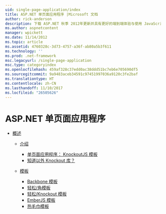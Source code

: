 ```yaml
---
uid: single-page-application/index
title: ASP.NET 单页面应用程序 |Microsoft 文档
author: rick-anderson
description: 下载 ASP.NET 秋季 2012年更新并具有更好的端到端体验与使用 JavaScrip 的重要客户端交互生成应用程序...
ms.author: aspnetcontent
manager: wpickett
ms.date: 11/14/2012
ms.topic: article
ms.assetid: 4760328c-3d73-4757-a36f-ab80a5b3f611
ms.technology: ''
ms.prod: .net-framework
msc.legacyurl: /single-page-application
msc.type: categoryindex
ms.openlocfilehash: 459af328c37edd0ac38ddd51bc7eb6e705690df5
ms.sourcegitcommit: 9a9483aceb34591c97451997036a9120c3fe2baf
ms.translationtype: HT
ms.contentlocale: zh-CN
ms.lasthandoff: 11/10/2017
ms.locfileid: "26505626"
---
```

<a name="aspnet-single-page-application"></a>ASP.NET 单页面应用程序
====================
- [概述](overview/index.md)

    - [介绍](overview/introduction/index.md)

        - [单页面应用程序： KnockoutJS 模板](overview/introduction/knockoutjs-template.md)
        - [知道以外 Knockout 库？](overview/introduction/other-libraries.md)
    - [模板](overview/templates/index.md)

        - [Backbone 模板](overview/templates/backbonejs-template.md)
        - [轻松/角模板](overview/templates/breezeangular-template.md)
        - [轻松/Knockout 模板](overview/templates/breezeknockout-template.md)
        - [EmberJS 模板](overview/templates/emberjs-template.md)
        - [热毛巾模板](overview/templates/hottowel-template.md)
